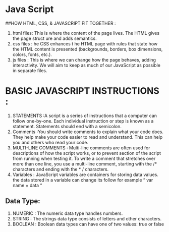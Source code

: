 # Java Script
##HOW HTML, CSS, & JAVASCRIPT FIT TOGETHER :
1. html files: This is where the content of the page lives. The HTML gives the page struct ure and adds semantics.
2. css files : he CSS enhances t he HTML page with rules that state how the HTML 
content is presented (backgrounds, borders, box dimensions, colors, fonts, etc.).
3. js files : This is where we can change how the page behaves, adding interactivity. 
We will aim to keep as much of our JavaScript as possible in separate files.

# BASIC JAVASCRIPT INSTRUCTIONS :
1. STATEMENTS :A script is a series of instructions that a computer can follow one-by-one.
Each individual instruction or step is known as a statement. Statements should end with a semicolon.
2. Comments :You should write comments to explain what your code does. 
They help make your code easier to read and understand. This can help you and others who read your code.
3. MULTI-LINE COMMENTS : Multi-line comments are often used for descriptions of how the script works, or to prevent 
section of the script from running when testing it. To write a comment that stretches over more than one line, 
you use a multi-line comment, starting with the /* characters and ending with the * / characters.
4. Variables : JavaScript variables are containers for storing data values. 
the data stored in a variable can change its follow for example “ var name = data “ 

## Data Type:
1. NUMERIC : The numeric data type handles numbers.
2. STRING : The strings data type consists of letters and other characters.
3. BOOLEAN : Boolean data types can have one of two values: true or false

